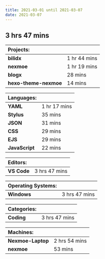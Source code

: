 ```yaml
---
title: 2021-03-01 until 2021-03-07
date: 2021-03-07
---
```


## 3 hrs 47 mins

| Projects:             |              |
| :-------------------- | ------------ |
| **bilidx**            | 1 hr 44 mins |
| **nexmoe**            | 1 hr 19 mins |
| **blogx**             | 28 mins      |
| **hexo-theme-nexmoe** | 14 mins      |



| Languages:     |              |
| :------------- | ------------ |
| **YAML**       | 1 hr 17 mins |
| **Stylus**     | 35 mins      |
| **JSON**       | 31 mins      |
| **CSS**        | 29 mins      |
| **EJS**        | 29 mins      |
| **JavaScript** | 22 mins      |



| Editors:    |               |
| :---------- | ------------- |
| **VS Code** | 3 hrs 47 mins |



| Operating Systems: |               |
| :----------------- | ------------- |
| **Windows**        | 3 hrs 47 mins |



| Categories: |               |
| :---------- | ------------- |
| **Coding**  | 3 hrs 47 mins |



| Machines:         |               |
| :---------------- | ------------- |
| **Nexmoe-Laptop** | 2 hrs 54 mins |
| **nexmoe**        | 53 mins       |
